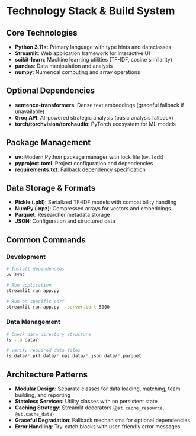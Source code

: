 # Technology Stack & Build System

## Core Technologies
- **Python 3.11+**: Primary language with type hints and dataclasses
- **Streamlit**: Web application framework for interactive UI
- **scikit-learn**: Machine learning utilities (TF-IDF, cosine similarity)
- **pandas**: Data manipulation and analysis
- **numpy**: Numerical computing and array operations

## Optional Dependencies
- **sentence-transformers**: Dense text embeddings (graceful fallback if unavailable)
- **Groq API**: AI-powered strategic analysis (basic analysis fallback)
- **torch/torchvision/torchaudio**: PyTorch ecosystem for ML models

## Package Management
- **uv**: Modern Python package manager with lock file (`uv.lock`)
- **pyproject.toml**: Project configuration and dependencies
- **requirements.txt**: Fallback dependency specification

## Data Storage & Formats
- **Pickle (.pkl)**: Serialized TF-IDF models with compatibility handling
- **NumPy (.npz)**: Compressed arrays for vectors and embeddings
- **Parquet**: Researcher metadata storage
- **JSON**: Configuration and structured data

## Common Commands

### Development
```bash
# Install dependencies
uv sync

# Run application
streamlit run app.py

# Run on specific port
streamlit run app.py --server.port 5000
```

### Data Management
```bash
# Check data directory structure
ls -la data/

# Verify required data files
ls data/*.pkl data/*.npz data/*.json data/*.parquet
```

## Architecture Patterns
- **Modular Design**: Separate classes for data loading, matching, team building, and reporting
- **Stateless Services**: Utility classes with no persistent state
- **Caching Strategy**: Streamlit decorators (`@st.cache_resource`, `@st.cache_data`)
- **Graceful Degradation**: Fallback mechanisms for optional dependencies
- **Error Handling**: Try-catch blocks with user-friendly error messages